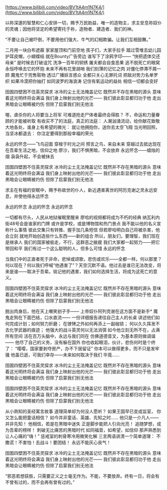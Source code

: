 [https://www.bilibili.com/video/BV1tA4m1N7K4/](https://www.bilibili.com/video/BV1tA4m1N7K4/)

以祢深邃的智慧和仁心安排一切，赐予万民助益，唯一的造物主，求主安息祢奴仆的灵魂；因他将坚定的希望寄托于祢，造物者、建造者、我们的神。

“不要让自己被吓倒，不要用他们强大、牛气的幻相欺骗。让我们互相鼓舞。”

二月用一块白布遮蔽
家家屋顶和门前空地
孩子们，大家手拉手
踏过雪堆去幼儿园
护耳皮帽，小蝴蝶结
就在Bounty广告旁边
谁写下了涂鸦字印——
“快把遗体交还母亲”
是时候去打破诅咒
洗净一百年的铜锈
屠夫都会自食恶果
逃不脱死亡的眼窝
永恒呼唤去它的怀抱
未来不再有花里胡哨
我们刻薄的记忆之肉
对僵化停滞不屑一顾
魔鬼忙于兜售赃物
透过广播妖言惑众
全都只关心无罪托词
把敌对势力名单罗织
如果冷漠把你抽打
如同波罗的海浪涛
记住有氧运动的益处
相信一切都会变好

囹圄四壁困不住英灵探求
冰冷的尘土无法掩盖记忆
既然并不存在黑暗的源头
意味着这光明终将会满溢
我们身上映射出他的光芒——
我们彼此彰显都归功于他
走出黑暗会让眼睛被灼伤
但除了启蒙我们别无他法

喔，虐杀你的人将要当上将军
可难道抢走尸体者最终会得胜？
不，命运和力量眷顾的才能被听取
有收买不了的法庭，真正的法庭：
人潮汹涌流动，给你献花致敬
大地各处，谁身上有希望的微光：
就让他拥抱你，送你去太空飞翔
当光明回照，当坚冰都退去：
你注定要得到那般幸福的荣光

永远的怀念——飞鸟迎面
穿梭于时光之间
预言之鸟，来自未来
穿越过去抵达现在
在吾辈生活之地，信仰之地
廖沙，我们不惧黑暗，不会放弃
永远怀念——蜡烛的烟
袅袅升起，不会被抹去

囹圄四壁困不住英灵探求
冰冷的尘土无法掩盖记忆
既然并不存在黑暗的源头
意味着这光明终将会满溢
我们身上映射出他的光芒——
我们彼此彰显都归功于他
走出黑暗会让眼睛被灼伤
但除了启蒙我们别无他法

求主在有福的安眠中，赐予祢故世的仆人，新近遇害离世的阿历克谢之灵永远安息，并使他得永远怀念

永远的怀念
永远的怀念
永远的怀念

一切都有尽头，人民从地狱催眠里醒来
廖哈的视频都将成为不朽的经典
纳瓦利内街48号会是谁家的门牌
或许是学校，或是博物馆和热门景点
我不能以他的名义宣称什么事情
彼此交集只有转推、握手加几条短信
但若廖哈明白自己将被杀害，他会立刻
就地开始创造些什么东西——新的组合
所以，朋友们，要理智，我们现在是继承人
我们的国家被偷走，不行，这群恶之敝屣
我们大家都一起努力——把它带回和平
我们有过一个这么聪明的人，但多么可惜
永远的怀念

当我们中的正直者死于非命，悲悼或颂歌，悲伤或欢乐——全都一样。何以那里？何以现在？何以我们呼喊“他遇害了”？天空沉默不语。他过去是谁已无法改变，将来是谁——取决于吾辈。铭记他的遇害，我们如何选择生活，将成为这死亡的意义。


囹圄四壁困不住英灵探求
冰冷的尘土无法掩盖记忆
既然并不存在黑暗的源头
意味着这光明终将会满溢
我们身上映射出他的光芒——
我们彼此彰显都归功于他
走出黑暗会让眼睛被灼伤
但除了启蒙我们别无他法

脱出肉身后，他在天上嘲笑刽子手——
上帝奴仆阿列克谢在这方面不是新手*
魔鬼走狗在下面巴结，口水直流——
一份详细报告递往自己主人的长桌
讲述他们如何完成计划；如何努力折磨；
在镣铐之外如何再添上一副枷锁；
何以久久挥发不去化学武器的痕迹；
他强大的战斗英灵何以无法消弭
如今他立刻无所不在，占满所有空间
活在百万头脑中，永远与我们同在
仿佛道德音叉，为基本原则做调谐——
他尽了自己的义务，没有躲在国外
你也收起眼泪，伙计，悲伤何时是个终了：
“嘤嘤，国家要剥夺房产，办不下居留证”
你本可以做得更多，而不只是发牢骚
他虽已逝，可我们幸存——未来如何取决于我们
毕竟……

囹圄四壁困不住英灵探求
冰冷的尘土无法掩盖记忆
既然并不存在黑暗的源头
意味着这光明终将会满溢
我们身上映射出他的光芒——
我们彼此彰显都归功于他
走出黑暗会让眼睛被灼伤
但除了启蒙我们别无他法

囹圄四壁困不住英灵探求
冰冷的尘土无法掩盖记忆
既然并不存在黑暗的源头
意味着这光明终将会满溢
我们身上映射出他的光芒——
我们彼此彰显都归功于他
走出黑暗会让眼睛被灼伤
但除了启蒙我们别无他法

从小熟知的圣经寓言故事
道理简单却为何没人愿听？
如果王国早已变成监室，
你又怎么能把童话相信？
如今并非童话、英雄、先知之时……
他只是一介凡人——并非先知！
他相信，若是在黑暗中迷失
正是脚步能把人引向光亮！
追随梦想，成为吾辈的榜样！
刺破无比痛苦的黑暗时代
如同福音，如希望，如信仰
那声熟悉到让人心痛的“嗨！”
惩戒室的刺骨寒冷用微笑化解
三言两语讲清一个简单道理：
不撒谎！不害怕！去战斗！要团结！
永远不能灰心丧气！

囹圄四壁困不住英灵探求
冰冷的尘土无法掩盖记忆
既然并不存在黑暗的源头
意味着这光明终将会满溢
我们身上映射出他的光芒——
我们彼此彰显都归功于他
走出黑暗会让眼睛被灼伤
但除了启蒙我们别无他法

“邪恶若想获胜，只需要正义之士毫无作为。不能，不要放弃。终有一日，将会有不曾有过的，而不会再有曾有过的。”
